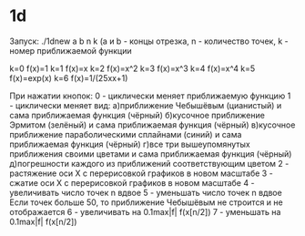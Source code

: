 # 1d
Запуск: ./1dnew a b n k (a и b - концы отрезка, n - количество точек, k - номер приближаемой функции

k=0 f(x)=1
k=1 f(x)=x
k=2 f(x)=x^2
k=3 f(x)=x^3
k=4 f(x)=x^4
k=5 f(x)=exp(x)
k=6 f(x)=1/(25xx+1)

При нажатии кнопок:
0 - циклически меняет приближаемую функцию
1 - циклически меняет вид:
  a)приближение Чебышёвым (цианистый) и сама приближаемая функция (чёрный)
  б)кусочное приближение Эрмитом (зелёный) и сама приближаемая функция (чёрный)
  в)кусочное приближение параболическими сплайнами (синий) и сама приближаемая функция (чёрный)
  г)все три вышеупомянутых приближения своими цветами и сама приближаемая функция (чёрный) д)погрешности каждого из приближений соответствующим цветом
2 - растяжение оси Х с перерисовкой графиков в новом масштабе
3 - сжатие оси Х с перерисовкой графиков в новом масштабе
4 - увеличивать число точек n вдвое
5 - уменьшать число точек n вдвое
   Если точек больше 50, то приближение Чебышёвым не строится и не отображается
6 - увеличивать на 0.1max|f| f(x[n/2])
7 - уменьшать на 0.1max|f| f(x[n/2])
